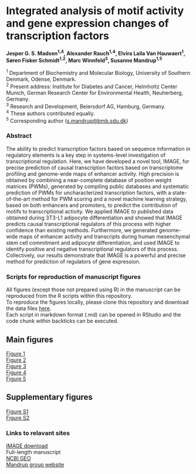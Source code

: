 # Integrated analysis of motif activity and gene expression changes of transcription factors
**Jesper G. S. Madsen<sup>1,4</sup>, Alexander Rauch<sup>1,4</sup>, Elvira Laila Van Hauwaert<sup>1</sup>, Søren Fisker Schmidt<sup>1,2</sup>, Marc Winnfeld<sup>3</sup>, Susanne Mandrup<sup>1,5</sup>**

<sup>1</sup> Department of Biochemistry and Molecular Biology, University of Southern Denmark, Odense, Denmark.<br>
<sup>2</sup> Present address: Institute for Diabetes and Cancer, Helmholtz Center Munich, German Research Center for Environmental Health, Neuherberg, Germany.<br>
<sup>3</sup> Research and Development, Beiersdorf AG, Hamburg, Germany.<br>
<sup>4</sup> These authors contributed equally.<br>
<sup>5</sup> Corresponding author (s.mandrup@bmb.sdu.dk)<br>

### Abstract
The ability to predict transcription factors based on sequence information in regulatory elements is a key step in systems-level investigation of transcriptional regulation. Here, we have developed a novel tool, IMAGE, for precise prediction of causal transcription factors based on transcriptome profiling and genome-wide maps of enhancer activity. High precision is obtained by combining a near-complete database of position weight matrices (PWMs), generated by compiling public databases and systematic prediction of PWMs for uncharacterized transcription factors, with a state-of-the-art method for PWM scoring and a novel machine learning strategy, based on both enhancers and promoters, to predict the contribution of motifs to transcriptional activity. We applied IMAGE to published data obtained during 3T3-L1 adipocyte differentiation and showed that IMAGE predicts causal transcriptional regulators of this process with higher confidence than existing methods. Furthermore, we generated genome-wide maps of enhancer activity and transcripts during human mesenchymal stem cell commitment and adipocyte differentiation, and used IMAGE to identify positive and negative transcriptional regulators of this process. Collectively, our results demonstrate that IMAGE is a powerful and precise method for prediction of regulators of gene expression. 

### Scripts for reproduction of manuscript figures
All figures (except those not prepared using R) in the manuscript can be reproduced from the R scripts within this repository.<br>
To reproduce the figures locally, please clone this repository and download the data files [here](http://bioinformatik.sdu.dk/solexa/webshare/IMAGE/IMAGE_Data.tar.gz).<br>
Each script in markdown format (.md) can be opened in RStudio and the code chunk within backticks can be executed.<br>

Main figures
-------------
[Figure 1](Links/Figure1.md)<br>
[Figure 2](Links/Figure2.md)<br>
[Figure 3](Links/Figure3.md)<br>
[Figure 4](Links/Figure4.md)<br>
[Figure 5](Links/Figure5.md)<br>

Supplementary figures
-------------
[Figure S1](Links/FigureS1.md)<br>
[Figure S2](Links/FigureS2.md)<br>

### Links to relavant sites
[IMAGE download](http://bioinformatik.sdu.dk/solexa/webshare/IMAGE/IMAGE_v1.1.tar.gz)<br>
Full-length manuscript<br>
[NCBI GEO](https://www.ncbi.nlm.nih.gov/geo/query/acc.cgi?acc=GSE104537)<br>
[Mandrup group website](http://sdu.dk/mandrupgroup)<br>
